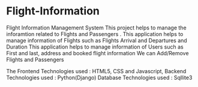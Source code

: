 # Flight-Information
Flight Information Management System
This project helps to manage the inforamtion related to Flights and Passengers . 
This application helps to manage information of Flights such as Flights Arrival and Departures and Duration
This application helps to manage information of Users such as First and last, address and booked flight information
We can Add/Remove Flights and Passengers

The Frontend Technologies used : HTML5, CSS and Javascript,
Backend Technologies used : Python(Django)
Database Technologies used : Sqllite3
